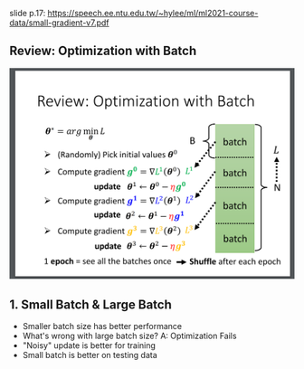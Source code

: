 slide p.17: https://speech.ee.ntu.edu.tw/~hylee/ml/ml2021-course-data/small-gradient-v7.pdf

## Review: Optimization with Batch

![Image of Yaktocat](https://github.com/ting-chih/NTU-ML2021spring/blob/main/image/batch.png)  

## 1. Small Batch & Large Batch

 * Smaller batch size has better performance
 * What's wrong with large batch size? A: Optimization Fails
 * "Noisy" update is better for training
 * Small batch is better on testing data
 
